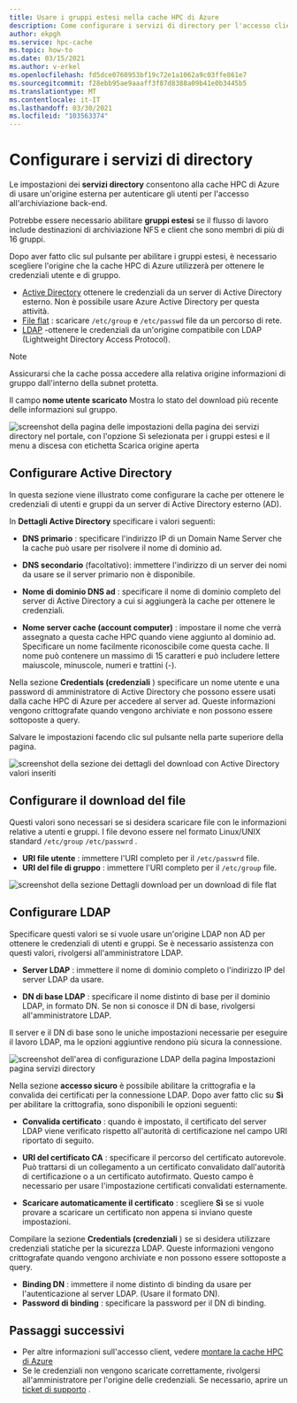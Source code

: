 ```yaml
---
title: Usare i gruppi estesi nella cache HPC di Azure
description: Come configurare i servizi di directory per l'accesso client a destinazioni di archiviazione nella cache HPC di Azure
author: ekpgh
ms.service: hpc-cache
ms.topic: how-to
ms.date: 03/15/2021
ms.author: v-erkel
ms.openlocfilehash: fd5dce0760953bf19c72e1a1062a9c03ffe861e7
ms.sourcegitcommit: f28ebb95ae9aaaff3f87d8388a09b41e0b3445b5
ms.translationtype: MT
ms.contentlocale: it-IT
ms.lasthandoff: 03/30/2021
ms.locfileid: "103563374"
---
```

# <a name="configure-directory-services"></a>Configurare i servizi di directory

Le impostazioni dei **servizi directory** consentono alla cache HPC di Azure di usare un'origine esterna per autenticare gli utenti per l'accesso all'archiviazione back-end.

Potrebbe essere necessario abilitare **gruppi estesi** se il flusso di lavoro include destinazioni di archiviazione NFS e client che sono membri di più di 16 gruppi.

Dopo aver fatto clic sul pulsante per abilitare i gruppi estesi, è necessario scegliere l'origine che la cache HPC di Azure utilizzerà per ottenere le credenziali utente e di gruppo.

* [Active Directory](#configure-active-directory) ottenere le credenziali da un server di Active Directory esterno. Non è possibile usare Azure Active Directory per questa attività.
* [File flat](#configure-file-download) : scaricare `/etc/group` e `/etc/passwd` file da un percorso di rete.
* [LDAP](#configure-ldap) -ottenere le credenziali da un'origine compatibile con LDAP (Lightweight Directory Access Protocol).

> [!NOTE]
> Assicurarsi che la cache possa accedere alla relativa origine informazioni di gruppo dall'interno della subnet protetta.<!-- + details/examples -->

Il campo **nome utente scaricato** Mostra lo stato del download più recente delle informazioni sul gruppo.

![screenshot della pagina delle impostazioni della pagina dei servizi directory nel portale, con l'opzione Sì selezionata per i gruppi estesi e il menu a discesa con etichetta Scarica origine aperta](media/directory-services-select-group-source.png)

## <a name="configure-active-directory"></a>Configurare Active Directory

In questa sezione viene illustrato come configurare la cache per ottenere le credenziali di utenti e gruppi da un server di Active Directory esterno (AD).

In **Dettagli Active Directory** specificare i valori seguenti:

* **DNS primario** : specificare l'indirizzo IP di un Domain Name Server che la cache può usare per risolvere il nome di dominio ad.

* **DNS secondario** (facoltativo): immettere l'indirizzo di un server dei nomi da usare se il server primario non è disponibile.

* **Nome di dominio DNS ad** : specificare il nome di dominio completo del server di Active Directory a cui si aggiungerà la cache per ottenere le credenziali.

* **Nome server cache (account computer)** : impostare il nome che verrà assegnato a questa cache HPC quando viene aggiunto al dominio ad. Specificare un nome facilmente riconoscibile come questa cache. Il nome può contenere un massimo di 15 caratteri e può includere lettere maiuscole, minuscole, numeri e trattini (-).

Nella sezione **Credentials (credenziali** ) specificare un nome utente e una password di amministratore di Active Directory che possono essere usati dalla cache HPC di Azure per accedere al server ad. Queste informazioni vengono crittografate quando vengono archiviate e non possono essere sottoposte a query.

Salvare le impostazioni facendo clic sul pulsante nella parte superiore della pagina.

![screenshot della sezione dei dettagli del download con Active Directory valori inseriti](media/group-download-details-ad.png)

## <a name="configure-file-download"></a>Configurare il download del file

Questi valori sono necessari se si desidera scaricare file con le informazioni relative a utenti e gruppi. I file devono essere nel formato Linux/UNIX standard `/etc/group` `/etc/passwrd` .

* **URI file utente** : immettere l'URI completo per il `/etc/passwrd` file.
* **URI del file di gruppo** : immettere l'URI completo per il `/etc/group` file.

![screenshot della sezione Dettagli download per un download di file flat](media/group-download-details-file.png)

## <a name="configure-ldap"></a>Configurare LDAP

Specificare questi valori se si vuole usare un'origine LDAP non AD per ottenere le credenziali di utenti e gruppi. Se è necessario assistenza con questi valori, rivolgersi all'amministratore LDAP.

* **Server LDAP** : immettere il nome di dominio completo o l'indirizzo IP del server LDAP da usare. <!-- only one, not up to 3 -->

* **DN di base LDAP** : specificare il nome distinto di base per il dominio LDAP, in formato DN. Se non si conosce il DN di base, rivolgersi all'amministratore LDAP.

Il server e il DN di base sono le uniche impostazioni necessarie per eseguire il lavoro LDAP, ma le opzioni aggiuntive rendono più sicura la connessione.

![screenshot dell'area di configurazione LDAP della pagina Impostazioni pagina servizi directory](media/group-download-details-ldap.png)

Nella sezione **accesso sicuro** è possibile abilitare la crittografia e la convalida dei certificati per la connessione LDAP. Dopo aver fatto clic su **Sì** per abilitare la crittografia, sono disponibili le opzioni seguenti:

* **Convalida certificato** : quando è impostato, il certificato del server LDAP viene verificato rispetto all'autorità di certificazione nel campo URI riportato di seguito.

* **URI del certificato CA** : specificare il percorso del certificato autorevole. Può trattarsi di un collegamento a un certificato convalidato dall'autorità di certificazione o a un certificato autofirmato. Questo campo è necessario per usare l'impostazione certificati convalidati esternamente.

* **Scaricare automaticamente il certificato** : scegliere **Sì** se si vuole provare a scaricare un certificato non appena si inviano queste impostazioni.

Compilare la sezione **Credentials (credenziali** ) se si desidera utilizzare credenziali statiche per la sicurezza LDAP. Queste informazioni vengono crittografate quando vengono archiviate e non possono essere sottoposte a query.

* **Binding DN** : immettere il nome distinto di binding da usare per l'autenticazione al server LDAP. (Usare il formato DN).
* **Password di binding** : specificare la password per il DN di binding.

## <a name="next-steps"></a>Passaggi successivi

* Per altre informazioni sull'accesso client, vedere [montare la cache HPC di Azure](hpc-cache-mount.md)
* Se le credenziali non vengono scaricate correttamente, rivolgersi all'amministratore per l'origine delle credenziali. Se necessario, aprire un [ticket di supporto](hpc-cache-support-ticket.md) .
